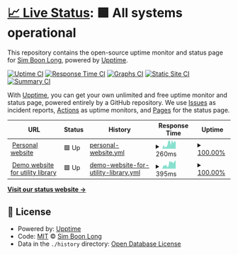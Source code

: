 # [📈 Live Status](https://simboonlong.github.io/simboonlong): <!--live status--> **🟩 All systems operational**

This repository contains the open-source uptime monitor and status page for [Sim Boon Long](https://simboonlong.com), powered by [Upptime](https://github.com/upptime/upptime).

[![Uptime CI](https://github.com/simboonlong/status/workflows/Uptime%20CI/badge.svg)](https://github.com/simboonlong/status/actions?query=workflow%3A%22Uptime+CI%22)
[![Response Time CI](https://github.com/simboonlong/status/workflows/Response%20Time%20CI/badge.svg)](https://github.com/simboonlong/status/actions?query=workflow%3A%22Response+Time+CI%22)
[![Graphs CI](https://github.com/simboonlong/status/workflows/Graphs%20CI/badge.svg)](https://github.com/simboonlong/status/actions?query=workflow%3A%22Graphs+CI%22)
[![Static Site CI](https://github.com/simboonlong/status/workflows/Static%20Site%20CI/badge.svg)](https://github.com/simboonlong/status/actions?query=workflow%3A%22Static+Site+CI%22)
[![Summary CI](https://github.com/simboonlong/status/workflows/Summary%20CI/badge.svg)](https://github.com/simboonlong/status/actions?query=workflow%3A%22Summary+CI%22)

With [Upptime](https://upptime.js.org), you can get your own unlimited and free uptime monitor and status page, powered entirely by a GitHub repository. We use [Issues](https://github.com/simboonlong/status/issues) as incident reports, [Actions](https://github.com/simboonlong/status/actions) as uptime monitors, and [Pages](https://simboonlong.github.io/simboonlong) for the status page.

<!--start: status pages-->
<!-- This summary is generated by Upptime (https://github.com/upptime/upptime) -->
<!-- Do not edit this manually, your changes will be overwritten -->
<!-- prettier-ignore -->
| URL | Status | History | Response Time | Uptime |
| --- | ------ | ------- | ------------- | ------ |
| <img alt="" src="https://icons.duckduckgo.com/ip3/simboonlong.com.ico" height="13"> [Personal website](https://simboonlong.com) | 🟩 Up | [personal-website.yml](https://github.com/simboonlong/status/commits/HEAD/history/personal-website.yml) | <details><summary><img alt="Response time graph" src="./graphs/personal-website/response-time-week.png" height="20"> 260ms</summary><br><a href="https://simboonlong.github.io/status/history/personal-website"><img alt="Response time 260" src="https://img.shields.io/endpoint?url=https%3A%2F%2Fraw.githubusercontent.com%2Fsimboonlong%2Fstatus%2FHEAD%2Fapi%2Fpersonal-website%2Fresponse-time.json"></a><br><a href="https://simboonlong.github.io/status/history/personal-website"><img alt="24-hour response time 355" src="https://img.shields.io/endpoint?url=https%3A%2F%2Fraw.githubusercontent.com%2Fsimboonlong%2Fstatus%2FHEAD%2Fapi%2Fpersonal-website%2Fresponse-time-day.json"></a><br><a href="https://simboonlong.github.io/status/history/personal-website"><img alt="7-day response time 260" src="https://img.shields.io/endpoint?url=https%3A%2F%2Fraw.githubusercontent.com%2Fsimboonlong%2Fstatus%2FHEAD%2Fapi%2Fpersonal-website%2Fresponse-time-week.json"></a><br><a href="https://simboonlong.github.io/status/history/personal-website"><img alt="30-day response time 260" src="https://img.shields.io/endpoint?url=https%3A%2F%2Fraw.githubusercontent.com%2Fsimboonlong%2Fstatus%2FHEAD%2Fapi%2Fpersonal-website%2Fresponse-time-month.json"></a><br><a href="https://simboonlong.github.io/status/history/personal-website"><img alt="1-year response time 260" src="https://img.shields.io/endpoint?url=https%3A%2F%2Fraw.githubusercontent.com%2Fsimboonlong%2Fstatus%2FHEAD%2Fapi%2Fpersonal-website%2Fresponse-time-year.json"></a></details> | <details><summary><a href="https://simboonlong.github.io/status/history/personal-website">100.00%</a></summary><a href="https://simboonlong.github.io/status/history/personal-website"><img alt="All-time uptime 100.00%" src="https://img.shields.io/endpoint?url=https%3A%2F%2Fraw.githubusercontent.com%2Fsimboonlong%2Fstatus%2FHEAD%2Fapi%2Fpersonal-website%2Fuptime.json"></a><br><a href="https://simboonlong.github.io/status/history/personal-website"><img alt="24-hour uptime 100.00%" src="https://img.shields.io/endpoint?url=https%3A%2F%2Fraw.githubusercontent.com%2Fsimboonlong%2Fstatus%2FHEAD%2Fapi%2Fpersonal-website%2Fuptime-day.json"></a><br><a href="https://simboonlong.github.io/status/history/personal-website"><img alt="7-day uptime 100.00%" src="https://img.shields.io/endpoint?url=https%3A%2F%2Fraw.githubusercontent.com%2Fsimboonlong%2Fstatus%2FHEAD%2Fapi%2Fpersonal-website%2Fuptime-week.json"></a><br><a href="https://simboonlong.github.io/status/history/personal-website"><img alt="30-day uptime 100.00%" src="https://img.shields.io/endpoint?url=https%3A%2F%2Fraw.githubusercontent.com%2Fsimboonlong%2Fstatus%2FHEAD%2Fapi%2Fpersonal-website%2Fuptime-month.json"></a><br><a href="https://simboonlong.github.io/status/history/personal-website"><img alt="1-year uptime 100.00%" src="https://img.shields.io/endpoint?url=https%3A%2F%2Fraw.githubusercontent.com%2Fsimboonlong%2Fstatus%2FHEAD%2Fapi%2Fpersonal-website%2Fuptime-year.json"></a></details>
| <img alt="" src="https://icons.duckduckgo.com/ip3/utility.simboonlong.com.ico" height="13"> [Demo website for utility library](https://utility.simboonlong.com) | 🟩 Up | [demo-website-for-utility-library.yml](https://github.com/simboonlong/status/commits/HEAD/history/demo-website-for-utility-library.yml) | <details><summary><img alt="Response time graph" src="./graphs/demo-website-for-utility-library/response-time-week.png" height="20"> 395ms</summary><br><a href="https://simboonlong.github.io/status/history/demo-website-for-utility-library"><img alt="Response time 395" src="https://img.shields.io/endpoint?url=https%3A%2F%2Fraw.githubusercontent.com%2Fsimboonlong%2Fstatus%2FHEAD%2Fapi%2Fdemo-website-for-utility-library%2Fresponse-time.json"></a><br><a href="https://simboonlong.github.io/status/history/demo-website-for-utility-library"><img alt="24-hour response time 652" src="https://img.shields.io/endpoint?url=https%3A%2F%2Fraw.githubusercontent.com%2Fsimboonlong%2Fstatus%2FHEAD%2Fapi%2Fdemo-website-for-utility-library%2Fresponse-time-day.json"></a><br><a href="https://simboonlong.github.io/status/history/demo-website-for-utility-library"><img alt="7-day response time 395" src="https://img.shields.io/endpoint?url=https%3A%2F%2Fraw.githubusercontent.com%2Fsimboonlong%2Fstatus%2FHEAD%2Fapi%2Fdemo-website-for-utility-library%2Fresponse-time-week.json"></a><br><a href="https://simboonlong.github.io/status/history/demo-website-for-utility-library"><img alt="30-day response time 395" src="https://img.shields.io/endpoint?url=https%3A%2F%2Fraw.githubusercontent.com%2Fsimboonlong%2Fstatus%2FHEAD%2Fapi%2Fdemo-website-for-utility-library%2Fresponse-time-month.json"></a><br><a href="https://simboonlong.github.io/status/history/demo-website-for-utility-library"><img alt="1-year response time 395" src="https://img.shields.io/endpoint?url=https%3A%2F%2Fraw.githubusercontent.com%2Fsimboonlong%2Fstatus%2FHEAD%2Fapi%2Fdemo-website-for-utility-library%2Fresponse-time-year.json"></a></details> | <details><summary><a href="https://simboonlong.github.io/status/history/demo-website-for-utility-library">100.00%</a></summary><a href="https://simboonlong.github.io/status/history/demo-website-for-utility-library"><img alt="All-time uptime 100.00%" src="https://img.shields.io/endpoint?url=https%3A%2F%2Fraw.githubusercontent.com%2Fsimboonlong%2Fstatus%2FHEAD%2Fapi%2Fdemo-website-for-utility-library%2Fuptime.json"></a><br><a href="https://simboonlong.github.io/status/history/demo-website-for-utility-library"><img alt="24-hour uptime 100.00%" src="https://img.shields.io/endpoint?url=https%3A%2F%2Fraw.githubusercontent.com%2Fsimboonlong%2Fstatus%2FHEAD%2Fapi%2Fdemo-website-for-utility-library%2Fuptime-day.json"></a><br><a href="https://simboonlong.github.io/status/history/demo-website-for-utility-library"><img alt="7-day uptime 100.00%" src="https://img.shields.io/endpoint?url=https%3A%2F%2Fraw.githubusercontent.com%2Fsimboonlong%2Fstatus%2FHEAD%2Fapi%2Fdemo-website-for-utility-library%2Fuptime-week.json"></a><br><a href="https://simboonlong.github.io/status/history/demo-website-for-utility-library"><img alt="30-day uptime 100.00%" src="https://img.shields.io/endpoint?url=https%3A%2F%2Fraw.githubusercontent.com%2Fsimboonlong%2Fstatus%2FHEAD%2Fapi%2Fdemo-website-for-utility-library%2Fuptime-month.json"></a><br><a href="https://simboonlong.github.io/status/history/demo-website-for-utility-library"><img alt="1-year uptime 100.00%" src="https://img.shields.io/endpoint?url=https%3A%2F%2Fraw.githubusercontent.com%2Fsimboonlong%2Fstatus%2FHEAD%2Fapi%2Fdemo-website-for-utility-library%2Fuptime-year.json"></a></details>

<!--end: status pages-->

[**Visit our status website →**](https://simboonlong.github.io/status)

## 📄 License

- Powered by: [Upptime](https://github.com/upptime/upptime)
- Code: [MIT](./LICENSE) © [Sim Boon Long](https://simboonlong.com)
- Data in the `./history` directory: [Open Database License](https://opendatacommons.org/licenses/odbl/1-0/)
